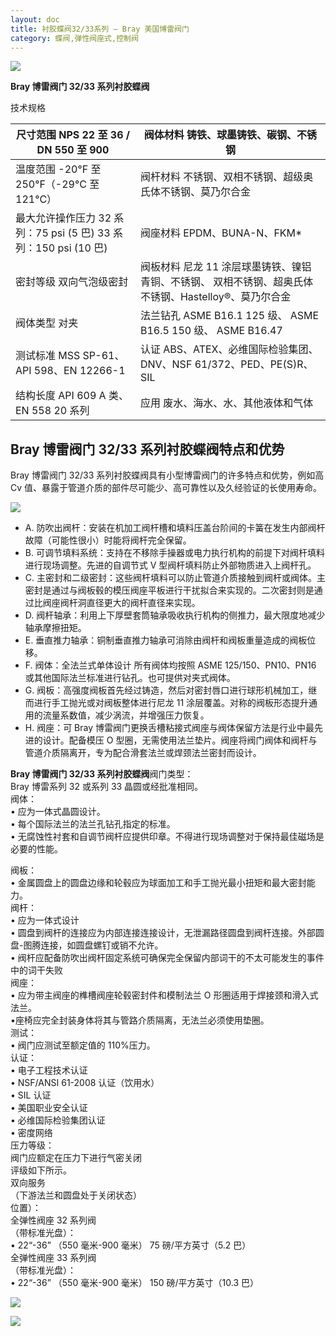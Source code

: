 ```yaml
---
layout: doc
title: 衬胶蝶阀32/33系列 – Bray 美国博雷阀门
category: 蝶阀,弹性阀座式,控制阀
---
```


![](/2022/10/download-7-2.png)

**Bray 博雷阀门 32/33 系列衬胶蝶阀**

技术规格

| 尺寸范围 NPS 22 至 36 / DN 550 至 900                            | 阀体材料 铸铁、球墨铸铁、碳钢、不锈钢                                                                |
| ---------------------------------------------------------------- | ---------------------------------------------------------------------------------------------------- |
| 温度范围 \-20°F 至 250°F（-29°C 至 121°C）                       | 阀杆材料 不锈钢、双相不锈钢、超级奥氏体不锈钢、莫乃尔合金                                            |
| 最大允许操作压力 32 系列：75 psi (5 巴) 33 系列：150 psi (10 巴) | 阀座材料 EPDM、BUNA-N、FKM\*                                                                         |
| 密封等级 双向气泡级密封                                          | 阀板材料 尼龙 11 涂层球墨铸铁、镍铝青铜、不锈钢、 双相不锈钢、超奥氏体不锈钢、Hastelloy®、莫乃尔合金 |
| 阀体类型 对夹                                                    | 法兰钻孔 ASME B16.1 125 级、 ASME B16.5 150 级、 ASME B16.47                                         |
| 测试标准 MSS SP-61、API 598、EN 12266-1                          | 认证 ABS、ATEX、必维国际检验集团、DNV、NSF 61/372、PED、PE(S)R、SIL                                  |
| 结构长度 API 609 A 类、EN 558 20 系列                            | 应用 废水、海水、水、其他液体和气体                                                                  |

## **Bray 博雷阀门 32/33 系列衬胶蝶阀**特点和优势

Bray 博雷阀门 32/33 系列衬胶蝶阀具有小型博雷阀门的许多特点和优势，例如高 Cv 值、暴露于管道介质的部件尽可能少、高可靠性以及久经验证的长使用寿命。

![](/2022/10/download-6-2-721x1024.png)

- A. 防吹出阀杆：安装在机加工阀杆槽和填料压盖台阶间的卡簧在发生内部阀杆故障（可能性很小）时能将阀杆完全保留。
- B. 可调节填料系统：支持在不移除手操器或电力执行机构的前提下对阀杆填料进行现场调整。先进的自调节式 V 型阀杆填料防止外部物质进入上阀杆孔。
- C. 主密封和二级密封：这些阀杆填料可以防止管道介质接触到阀杆或阀体。主密封是通过与阀板毂的模压阀座平板进行干扰拟合来实现的。二次密封则是通过比阀座阀杆洞直径更大的阀杆直径来实现。
- D. 阀杆轴承：利用上下厚壁套筒轴承吸收执行机构的侧推力，最大限度地减少轴承摩擦扭矩。
- E. 垂直推力轴承：铜制垂直推力轴承可消除由阀杆和阀板重量造成的阀板位移。
- F. 阀体：全法兰式单体设计 所有阀体均按照 ASME 125/150、PN10、PN16 或其他国际法兰标准进行钻孔。也可提供对夹式阀体。
- G. 阀板：高强度阀板首先经过铸造，然后对密封唇口进行球形机械加工，继而进行手工抛光或对阀板整体进行尼龙 11 涂层覆盖。对称的阀板形态提升通用的流量系数值，减少涡流，并增强压力恢复。
- H. 阀座：可 Bray 博雷阀门更换舌槽粘接式阀座与阀体保留方法是行业中最先进的设计。配备模压 O 型圈，无需使用法兰垫片。阀座将阀门阀体和阀杆与管道介质隔离开，专为配合滑套法兰或焊颈法兰密封而设计。

**Bray 博雷阀门 32/33 系列衬胶蝶阀**阀门类型：  
Bray 博雷系列 32 或系列 33 晶圆或经批准相同。  
阀体：  
• 应为一体式晶圆设计。  
• 每个国际法兰的法兰孔钻孔指定的标准。  
• 无腐蚀性衬套和自调节阀杆应提供印章。不得进行现场调整对于保持最佳磁场是必要的性能。

阀板：  
• 金属圆盘上的圆盘边缘和轮毂应为球面加工和手工抛光最小扭矩和最大密封能力。  
阀杆：  
• 应为一体式设计  
• 圆盘到阀杆的连接应为内部连接连接设计，无泄漏路径圆盘到阀杆连接。外部圆盘-图腾连接，如圆盘螺钉或销不允许。  
• 阀杆应配备防吹出阀杆固定系统可确保完全保留内部词干的不太可能发生的事件中的词干失败  
阀座：  
• 应为带主阀座的榫槽阀座轮毂密封件和模制法兰 O 形圈适用于焊接颈和滑入式法兰。  
•座椅应完全封装身体将其与管路介质隔离，无法兰必须使用垫圈。  
测试：  
• 阀门应测试至额定值的 110%压力。  
认证：  
• 电子工程技术认证  
• NSF/ANSI 61-2008 认证（饮用水）  
• SIL 认证  
• 美国职业安全认证  
• 必维国际检验集团认证  
• 密度网络  
压力等级：  
阀门应额定在压力下进行气密关闭  
评级如下所示。  
双向服务  
（下游法兰和圆盘处于关闭状态）  
位置）：  
全弹性阀座 32 系列阀  
（带标准光盘）：  
• 22“-36” （550 毫米-900 毫米） 75 磅/平方英寸（5.2 巴）  
全弹性阀座 33 系列阀  
（带标准光盘）：  
• 22“-36” （550 毫米-900 毫米） 150 磅/平方英寸（10.3 巴）

![](/2022/10/%E6%88%AA%E5%B1%8F2022-10-24-%E4%B8%8B%E5%8D%884.44.49-1024x554.png)

![](/2022/10/%E6%88%AA%E5%B1%8F2022-10-24-%E4%B8%8B%E5%8D%884.44.58-1024x597.png)
